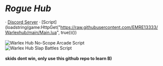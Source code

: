 # _Rogue Hub_
 · [Discord Server](https://discord.gg/GYB7CgEU) · [Script](loadstring(game:HttpGet("https://raw.githubusercontent.com/EMRE13333/Warlexhub/main/Main.lua", true))())
<br>
<br>
![Warlex Hub No-Scope Arcade Script](https://cdn.discordapp.com/attachments/1023099413213749259/1028593707072618566/unknown.png)
<br>
![Warlex Hub Slap Battles Script](https://cdn.discordapp.com/attachments/1023099413213749259/1028593605633396756/unknown.png)
<br>
<br>
**skids dont win, only use this github repo to learn B)**
